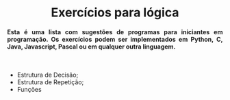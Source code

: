 <h1 align="center"> 
  Exercícios para lógica  
</h1>
 
<h4 align="justify">
  Esta é uma lista com sugestões de programas para iniciantes em programação. Os exercícios podem ser implementados em Python, C, Java, Javascript, Pascal ou em qualquer outra linguagem. 
</h4>

<br />

<ul>
  <li>Estrutura de Decisão;</li>
  <li>Estrutura de Repetição;</li>
  <li>Funções</li>
</ul>
